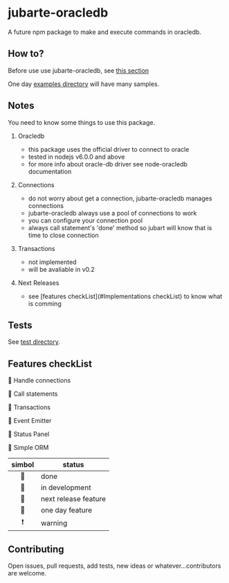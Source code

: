 # jubarte-oracledb
A future npm package to make and execute commands in oracledb.

## How to?
Before use use jubarte-oracledb, see [this section](#Notes)

One day [examples directory](examples) will have many samples. 

## Notes
You need to know some things to use this package.

1. Oracledb
   * this package uses the official driver to connect to oracle
   * tested in nodejs v6.0.0 and above 
   * for more info about oracle-db driver see node-oracledb documentation

2. Connections
    * do not worry about get a connection, jubarte-oracledb manages connections
    * jubarte-oracledb always use a pool of connections to work
    * you can configure your connection pool
    * always call statement's 'done' method so jubart will know that is time to close connection

3. Transactions
    * not implemented
    * will be avaliable in v0.2

3. Next Releases
    * see [features checkList](#Implementations checkList) to know what is comming

## Tests
See [test directory](test/).

## Features checkList

  :small_orange_diamond: Handle connections
  
  :small_orange_diamond: Call statements
  
  :small_red_triangle: Transactions
  
  :small_red_triangle_down: Event Emitter
  
  :small_red_triangle_down: Status Panel
  
  :small_red_triangle_down: Simple ORM

| simbol | status |
|:---:|---|
| :small_blue_diamond: | done |
| :small_orange_diamond: | in development |
| :small_red_triangle: | next release feature |
| :small_red_triangle_down: | one day feature |
| :heavy_exclamation_mark: | warning |

## Contributing
Open issues, pull requests, add tests, new ideas or whatever...contributors are welcome.
